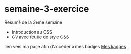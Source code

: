 # semaine-3-exercice
Resumé de la 3eme semaine

* Introduction au CSS
* CV avec feuille de style CSS

lien vers ma page afin d'accéder à mes badges [Mes badges](https://www.codecademy.com/fr/users/mrthermos/achievements)
